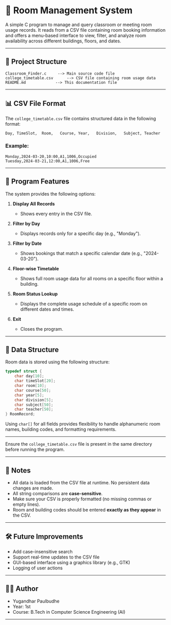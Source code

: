 # 🏢 Room Management System

A simple C program to manage and query classroom or meeting room usage records. It reads from a CSV file containing room booking information and offers a menu-based interface to view, filter, and analyze room availability across different buildings, floors, and dates.

---

## 📁 Project Structure

```
Classroom_Finder.c     --> Main source code file
college_timetable.csv      --> CSV file containing room usage data
README.md             --> This documentation file
```

---

## 📊 CSV File Format

The `college_timetable.csv` file contains structured data in the following format:

```
Day, TimeSlot,	Room,	Course,	Year,	Division,	Subject, Teacher

```

### Example:

```
Monday,2024-03-20,10:00,A1,1006,Occupied
Tuesday,2024-03-21,12:00,A1,1006,Free
```

---

## 🔧 Program Features

The system provides the following options:

1. **Display All Records**

   * Shows every entry in the CSV file.

2. **Filter by Day**

   * Displays records only for a specific day (e.g., "Monday").

3. **Filter by Date**

   * Shows bookings that match a specific calendar date (e.g., "2024-03-20").

4. **Floor-wise Timetable**

   * Shows full room usage data for all rooms on a specific floor within a building.

5. **Room Status Lookup**

   * Displays the complete usage schedule of a specific room on different dates and times.

6. **Exit**

   * Closes the program.

---

## 🧱 Data Structure

Room data is stored using the following structure:

```c
typedef struct {
    char day[10];
    char timeSlot[20];
    char room[10];
    char course[50];
    char year[5];
    char division[5];
    char subject[50];
    char teacher[50];
} RoomRecord;
```

Using `char[]` for all fields provides flexibility to handle alphanumeric room names, building codes, and formatting requirements.

---

Ensure the `college_timetable.csv` file is present in the same directory before running the program.

---

## 📌 Notes

* All data is loaded from the CSV file at runtime. No persistent data changes are made.
* All string comparisons are **case-sensitive**.
* Make sure your CSV is properly formatted (no missing commas or empty lines).
* Room and building codes should be entered **exactly as they appear** in the CSV.

---

## 🛠️ Future Improvements

* Add case-insensitive search
* Support real-time updates to the CSV file
* GUI-based interface using a graphics library (e.g., GTK)
* Logging of user actions

---

## 👨‍💻 Author

* Yugandhar Paulbudhe
* Year: 1st
* Course: B.Tech in Computer Science Engineering (AI)

---
